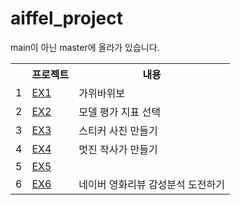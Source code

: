# aiffel_project
main이 아닌 master에 올라가 있습니다.


<table>
  <tr>
    <th>
    </th>
    <th>
      프로젝트
    </th>
    <th>
      내용
    </th>
  </tr>
  <tr>
    <td>
      1
    </td>
    <td>
      <a href="https://github.com/kjh120210/aiffel_project/blob/master/exploration_1/%5BE-01%5DRockScissorPaper.ipynb">EX1</a>
    </td>
    <td>
      <label>가위바위보</label>
    </td>
  </tr>
     <td>
      2
    </td>
    <td>
      <a href="https://github.com/kjh120210/aiffel_project/blob/master/exploration_2/%5BE-02%5Ddigits_wine_cancer.ipynb">EX2</a>
    </td>
    <td>
      <label>모델 평가 지표 선택</label>
    </td>
  <tr>
     <td>
      3
    </td>
    <td>
      <a href="https://github.com/kjh120210/aiffel_project/blob/master/exploration_3/%5BE-03%5D.ipynb">EX3</a>
    </td>
    <td>
      <label>스티커 사진 만들기</label>
    </td>
  </tr>
  <tr>
     <td>
      4
    </td>
    <td>
      <a href="https://github.com/kjh120210/aiffel_project/blob/master/exploration_4/%5BE-04%5D.ipynb">EX4</a>
    </td>
    <td>
      <label>멋진 작사가 만들기</label>
    </td>
  </tr>
  <tr>
     <td>
      5
    </td>
    <td>
      <a href="https://github.com/kjh120210/aiffel_project/blob/master/exploration_5/%5BE-05%5D%20%EB%82%98%EC%9D%98%20%EC%B2%AB%20%EB%B2%88%EC%A7%B8%20%EC%BA%90%EA%B8%80%20.ipynb">EX5</a>
    </td>
    <td>
      <label나의 첫 번째 캐글</label>
    </td>
  </tr>
  <tr>
     <td>
      6
    </td>
    <td>
      <a href="https://github.com/kjh120210/aiffel_project/blob/master/exploration_6/%5BE-06%5D%20%EB%84%A4%EC%9D%B4%EB%B2%84%20%EC%98%81%ED%99%94%EB%A6%AC%EB%B7%B0%20%EA%B0%90%EC%84%B1%EB%B6%84%EC%84%9D%20%EB%8F%84%EC%A0%84%ED%95%98%EA%B8%B0.ipynb">EX6</a>
    </td>
    <td>
      <label>네이버 영화리뷰 감성분석 도전하기</label>
    </td>
  </tr>
</table>
